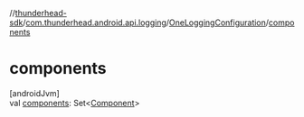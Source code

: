 //[thunderhead-sdk](../../../index.md)/[com.thunderhead.android.api.logging](../index.md)/[OneLoggingConfiguration](index.md)/[components](components.md)

# components

[androidJvm]\
val [components](components.md): Set<[Component](../-component/index.md)>

